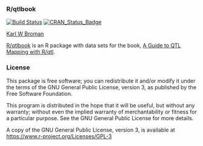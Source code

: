 ### R/qtlbook

[![Build Status](https://travis-ci.org/kbroman/qtlbook.svg?branch=master)](https://travis-ci.org/kbroman/qtlbook)
[![CRAN_Status_Badge](http://www.r-pkg.org/badges/version/qtlbook)](https://cran.r-project.org/package=qtlbook)

[Karl W Broman](http://kbroman.org)

[R/qtlbook](https://github.com/kbroman/qtlbook) is an R package with
data sets for the book, [A Guide to QTL Mapping with R/qtl](http://www.rqtl.org/book).

### License

This package is free software; you can redistribute it and/or modify it
under the terms of the GNU General Public License, version 3, as
published by the Free Software Foundation.

This program is distributed in the hope that it will be useful, but
without any warranty; without even the implied warranty of
merchantability or fitness for a particular purpose.  See the GNU
General Public License for more details.

A copy of the GNU General Public License, version 3, is available at
<https://www.r-project.org/Licenses/GPL-3>
